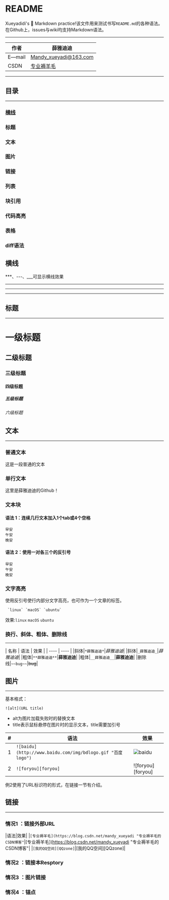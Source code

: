 # README
  Xueyadidi's :tongue: Markdown practice!该文件用来测试书写`README.md`的各种语法。在Github上，issues与wiki均支持Markdown语法。
 

****

|作者|薛雅迪迪|
|---|---
|E—mail|Mandy_xueyadi@163.com
|CSDN|[专业褥羊毛](https://blog.csdn.net/mandy_xueyadi "专业褥羊毛的CSDN博客")

****

## **目录**
****
### [横线](#横线)
### 标题
### 文本
### 图片
### 链接
### 列表
### 块引用
### 代码高亮
### 表格
### diff语法

## **横线**
  ***、---、___可显示横线效果
****
****
****

## **标题**
****
# 一级标题
## 二级标题
### 三级标题
#### 四级标题
##### 五级标题
###### 六级标题

## **文本**
****
### 普通文本
这是一段普通的文本
### 单行文本
  这里是薛雅迪迪的Github！
### 文本块
#### 语法 1：连续几行文本加入1个tab或4个空格
    早安
    午安
    晚安
#### 语法 2：使用一对各三个的反引号
```
早安
午安
晚安
```
### 文字高亮
使用反引号使行内部分文字高亮，也可作为一个文章的标签。
```
 `linux` `macOS` `ubuntu`
```
效果:`linux` `macOS` `ubuntu`

### 换行、斜体、粗体、删除线
****
| 名称 | 语法 | 效果 |
| ---- | ---- |
|斜体|`*薛雅迪迪*`|*薛雅迪迪*|
|斜体|`_薛雅迪迪_`|_薛雅迪迪_|
|粗体|`**薛雅迪迪**`|**薛雅迪迪**|
|粗体|`__薛雅迪迪__`|__薛雅迪迪__|
|删除线|`~~bug~~`|~~bug~~|

## **图片**
****
基本格式：
```
![alt](URL title)
```
- alt为图片加载失败时的替换文本
- title表示鼠标悬停在图片时的显示文本，title需要加引号

|#|语法|效果|
|----|----|-----|
|1|`![baidu](http://www.baidu.com/img/bdlogo.gif "百度logo")`|![baidu](http://www.baidu.com/img/bdlogo.gif "百度logo")|
|2|`![foryou][foryou]`|![foryou][foryou]|

例2使用了URL标识符的形式，在链接一节有介绍。

## **链接**
****
### 情况1 ：链接外部URL

|语法|效果|
|`[专业褥羊毛](https://blog.csdn.net/mandy_xueyadi "专业褥羊毛的CSDN博客"`|[专业褥羊毛](https://blog.csdn.net/mandy_xueyadi "专业褥羊毛的CSDN博客"|
|`[我的QQ空间][QQzone]`|[我的QQ空间][QQzone]|

### 情况2 ：链接本Resptory
### 情况3 ：图片链接
### 情况4 ：锚点
